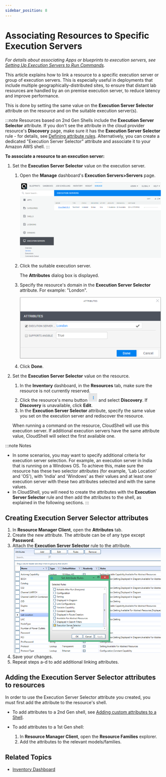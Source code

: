 ```yaml
---
sidebar_position: 8
---
```


# Associating Resources to Specific Execution Servers

*For details about associating Apps or blueprints to execution servers, see [Setting Up Execution Servers to Run Commands](../../../admin/cloudshell-execution-server-configurations/setting-up-execution-servers-to-run-commands.md).*

This article explains how to link a resource to a specific execution server or group of execution servers. This is especially useful in deployments that include multiple geographically-distributed sites, to ensure that distant lab resources are handled by an on premise execution server, to reduce latency and improve performance.

This is done by setting the same value on the **Execution Server Selector** attribute on the resource and on the suitable execution server(s).

:::note
Resources based on 2nd Gen Shells include the **Execution Server Selector** attribute. If you don't see the attribute in the cloud provider resource's **Discovery** page, make sure it has the **Execution Server Selector** rule - for details, see [Defining attribute rules](../../../admin/setting-up-cloudshell/inventory-operations/resource-data-modeling-for-1st-gen-shells/attributes.md#defining-attribute-rules). Alternatively, you can create a dedicated "Execution Server Selector" attribute and associate it to your Amazon AWS shell.
:::

**To associate a resource to an execution server:**

1. Set the **Execution Server Selector** value on the execution server.
    
    1. Open the **Manage** dashboard's **Execution Servers>Servers** page.
        
        ![](/Images/CloudShell-Portal/Manage/Management_2_1.png)
        
    2. Click the suitable execution server.
        
        The **Attributes** dialog box is displayed.
        
    3. Specify the resource's domain in the **Execution Server Selector** attribute. For example: "London".
        
        ![](/Images/CloudShell-Portal/Manage/AddAttribute.png)
        
    
    1. Click **Done**.
2. Set the **Execution Server Selector** value on the resource.
    
    1. In the **Inventory** dashboard, in the **Resources** tab, make sure the resource is not currently reserved.
    2. Click the resource's menu button ![](/Images/CloudShell-Portal/Manage/ExecutionServersServersMenuButton_28x27.png) and select **Discovery**. If **Discovery** is unavailable, click **Edit**.
    3. In the **Execution Server Selector** attribute, specify the same value you set on the execution server and rediscover the resource.
    
    When running a command on the resource, CloudShell will use this execution server. If additional execution servers have the same attribute value, CloudShell will select the first available one.
    

:::note Notes
- In some scenarios, you may want to specify additional criteria for execution server selection. For example, an execution server in India that is running on a Windows OS. To achieve this, make sure the resource has these two selector attributes (for example, 'Lab Location' and 'OS'), with 'India' and 'Windows' as their values and at least one execution server with these two attributes selected and with the same values.
- In CloudShell, you will need to create the attributes with the **Execution Server Selector** rule and then add the attributes to the shell, as explained in the following sections.
:::

## Creating Execution Server Selector attributes

1. In **Resource Manager Client**, open the **Attributes** tab.
2. Create the new attribute. The attribute can be of any type except **Password**.
3. Attach the **Execution Server Selector** rule to the attribute.  
    ![](/Images/CloudShell-Portal/Manage/Management_2.png)
4. Save your changes.
5. Repeat steps a-d to add additional linking attributes.

## Adding the Execution Server Selector attributes to resources

In order to use the Execution Server Selector attribute you created, you must first add the attribute to the resource's shell.

- To add attributes to a 2nd Gen shell, see [Adding custom attributes to a Shell](../../../admin/cloudshell-manage-dashboard/managing-shells.md#adding-custom-attributes-to-a-shell).
- To add attributes to a 1st Gen shell:
    
    1. In **Resource Manager Client**, open the **Resource Families** explorer.
    2. Add the attributes to the relevant models/families.

## Related Topics

- [Inventory Dashboard](../inventory-dashboard.md)
